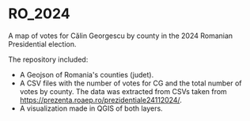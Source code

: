 # RO_2024
A map of votes for Călin Georgescu by county in the 2024 Romanian Presidential election.

The repository included:
* A Geojson of Romania's counties (judet).
* A CSV files with the number of votes for CG and the total number of votes by county. The data was extracted from CSVs taken from https://prezenta.roaep.ro/prezidentiale24112024/.
* A visualization made in QGIS of both layers.
